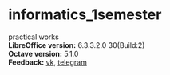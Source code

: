 # informatics_1semester
practical works
\
**LibreOffice version:** 6.3.3.2.0 30(Build:2)
\
**Octave version:** 5.1.0
\
**Feedback:** [vk](https://vk.com/kashapovd), [telegram](https://t.me/kashapovd)


